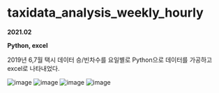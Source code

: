 # taxidata_analysis_weekly_hourly
****2021.02****

****Python, excel****

2019년 6,7월 택시 데이터 승/빈차수를 요일별로 Python으로 데이터를 가공하고 excel로 나타내었다.

![image](https://user-images.githubusercontent.com/76150392/129466306-1422c657-71ce-45a9-b0aa-a4423c5a811b.png)
![image](https://user-images.githubusercontent.com/76150392/129466309-95becd33-f4b8-46a4-aaa1-7fb849718675.png)
![image](https://user-images.githubusercontent.com/76150392/129466312-01b548dd-5f34-4469-b973-6841141a392a.png)
![image](https://user-images.githubusercontent.com/76150392/129466313-d4b5e36f-449d-4ce0-a90c-9400e1cd85b3.png)


